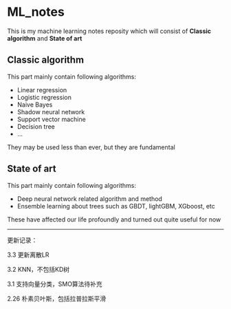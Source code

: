 # ML_notes

This is my machine learning notes reposity which will consist of **Classic algorithm** and **State of art**

## Classic algorithm

This part mainly contain following algorithms:

- Linear regression
- Logistic regression
- Naive Bayes
- Shadow neural network
- Support vector machine
- Decision tree
- ...

They may be used less than ever, but they are fundamental

## State of art

This part mainly contain following algorithms:

- Deep neural network related algorithm and method
- Ensemble learning about trees such as GBDT, lightGBM, XGboost, etc

These have affected our life profoundly and turned out quite useful for now

--------
更新记录：

3.3 更新离散LR

3.2 KNN，不包括KD树

3.1 支持向量分类，SMO算法待补充

2.26 朴素贝叶斯，包括拉普拉斯平滑
